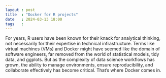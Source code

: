 ```yaml
---
layout : post
title  : "Docker for R projects"
date   : 2024-03-13 18:00
tags   :
---
```


For years, R users have been known for their knack for analytical thinking, not
necessarily for their expertise in technical infrastructure. Terms like virtual
machines (VMs) and Docker might have seemed like the domain of software
engineers, far removed from the world of statistical models, tidy data, and
ggplots. But as the complexity of data science workflows has grown, the ability
to manage environments, ensure reproducibility, and collaborate effectively has
become critical. That’s where Docker comes in.